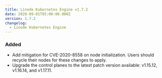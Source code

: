 ```yaml
---
title: Linode Kubernetes Engine v1.7.2
date: 2020-09-01T05:00:00.000Z
version: 1.7.2
changelog:
  - Linode Kubernetes Engine
---
```


### Added

* Add mitigation for CVE-2020-8558 on node initialization. Users should recycle
  their nodes for these changes to apply.
* Upgrade the control planes to the latest patch version available: v1.15.12,
  v1.16.14, and v1.17.11.

